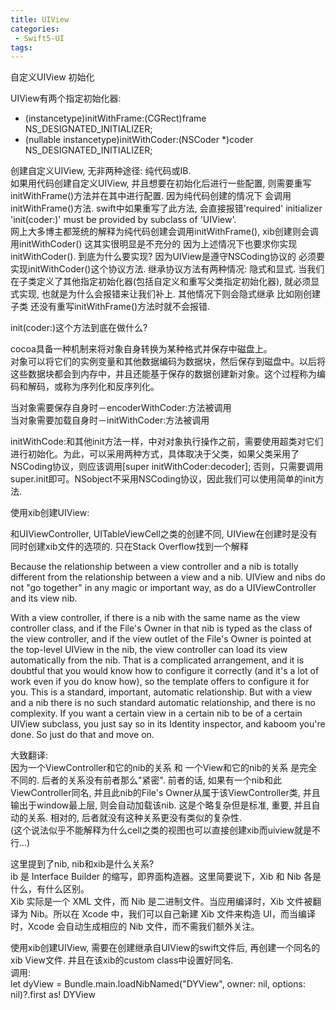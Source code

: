```yaml
---
title: UIView
categories:
 - Swift5-UI
tags:
---
```


自定义UIView 初始化

UIView有两个指定初始化器:
- (instancetype)initWithFrame:(CGRect)frame NS_DESIGNATED_INITIALIZER;
- (nullable instancetype)initWithCoder:(NSCoder *)coder NS_DESIGNATED_INITIALIZER;


创建自定义UIView, 无非两种途径: 纯代码或IB.   
如果用代码创建自定义UIView, 并且想要在初始化后进行一些配置, 则需要重写initWithFrame()方法并在其中进行配置. 因为纯代码创建的情况下 会调用initWithFrame()方法. swift中如果重写了此方法, 会直接报错'required' initializer 'init(coder:)' must be provided by subclass of 'UIView'.   
网上大多博主都笼统的解释为纯代码创建会调用initWithFrame(), xib创建则会调用initWithCoder() 这其实很明显是不充分的 因为上述情况下也要求你实现
initWithCoder(). 到底为什么要实现? 因为UIView是遵守NSCoding协议的 必须要实现initWithCoder()这个协议方法. 继承协议方法有两种情况: 隐式和显式. 当我们在子类定义了其他指定初始化器(包括自定义和重写父类指定初始化器), 就必须显式实现, 也就是为什么会报错来让我们补上. 其他情况下则会隐式继承 比如刚创建子类 还没有重写initWithFrame()方法时就不会报错.   

init(coder:)这个方法到底在做什么?  

cocoa具备一种机制来将对象自身转换为某种格式并保存中磁盘上。   
对象可以将它们的实例变量和其他数据编码为数据块，然后保存到磁盘中。以后将这些数据块都会到内存中，并且还能基于保存的数据创建新对象。这个过程称为编码和解码，或称为序列化和反序列化。   

当对象需要保存自身时－encoderWithCoder:方法被调用   
当对象需要加载自身时－initWithCoder:方法被调用  

initWithCode:和其他init方法一样，中对对象执行操作之前，需要使用超类对它们进行初始化。为此，可以采用两种方式，具体取决于父类，如果父类采用了NSCoding协议，则应该调用[super initWithCoder:decoder]; 否则，只需要调用super.init即可。NSobject不采用NSCoding协议，因此我们可以使用简单的init方法.  


使用xib创建UIView:  

和UIViewController, UITableViewCell之类的创建不同, UIView在创建时是没有同时创建xib文件的选项的. 只在Stack Overflow找到一个解释   

Because the relationship between a view controller and a nib is totally different from the relationship between a view and a nib. UIView and nibs do not "go together" in any magic or important way, as do a UIViewController and its view nib.

With a view controller, if there is a nib with the same name as the view controller class, and if the File's Owner in that nib is typed as the class of the view controller, and if the view outlet of the File's Owner is pointed at the top-level UIView in the nib, the view controller can load its view automatically from the nib. That is a complicated arrangement, and it is doubtful that you would know how to configure it correctly (and it's a lot of work even if you do know how), so the template offers to configure it for you. This is a standard, important, automatic relationship.
But with a view and a nib there is no such standard automatic relationship, and there is no complexity. If you want a certain view in a certain nib to be of a certain UIView subclass, you just say so in its Identity inspector, and kaboom you're done. So just do that and move on.


大致翻译:   
因为一个ViewController和它的nib的关系 和 一个View和它的nib的关系 是完全不同的. 后者的关系没有前者那么"紧密". 前者的话, 如果有一个nib和此ViewController同名, 并且此nib的File's Owner从属于该ViewController类, 并且输出于window最上层, 则会自动加载该nib. 这是个略复杂但是标准, 重要, 并且自动的关系. 相对的, 后者就没有这种关系更没有类似的复杂性.   
(这个说法似乎不能解释为什么cell之类的视图也可以直接创建xib而uiview就是不行...)  


这里提到了nib, nib和xib是什么关系?  
ib 是 Interface Builder 的缩写，即界面构造器。这里简要说下，Xib 和 Nib 各是什么，有什么区别。  
Xib 实际是一个 XML 文件，而 Nib 是二进制文件。当应用编译时，Xib 文件被翻译为 Nib。所以在 Xcode 中，我们可以自己新建 Xib 文件来构造 UI，而当编译时，Xcode 会自动生成相应的 Nib 文件，而不需我们额外关注。  

使用xib创建UIView, 需要在创建继承自UIView的swift文件后, 再创建一个同名的xib View文件. 并且在该xib的custom class中设置好同名.     
调用:  
let dyView = Bundle.main.loadNibNamed("DYView", owner: nil, options: nil)?.first as! DYView  
